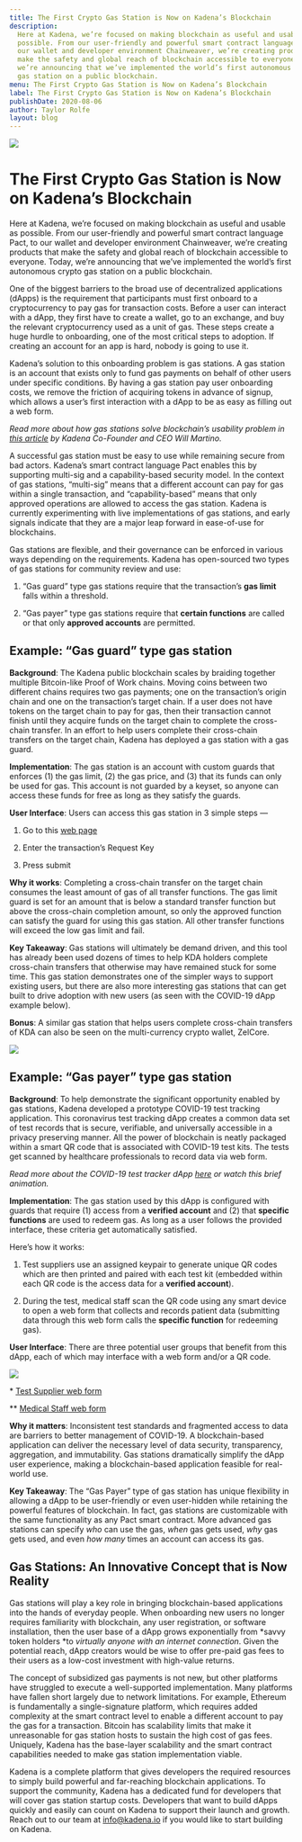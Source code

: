 ```yaml
---
title: The First Crypto Gas Station is Now on Kadena’s Blockchain
description:
  Here at Kadena, we’re focused on making blockchain as useful and usable as
  possible. From our user-friendly and powerful smart contract language Pact, to
  our wallet and developer environment Chainweaver, we’re creating products that
  make the safety and global reach of blockchain accessible to everyone. Today,
  we’re announcing that we’ve implemented the world’s first autonomous crypto
  gas station on a public blockchain.
menu: The First Crypto Gas Station is Now on Kadena’s Blockchain
label: The First Crypto Gas Station is Now on Kadena’s Blockchain
publishDate: 2020-08-06
author: Taylor Rolfe
layout: blog
---
```


![](/assets/blog/2020/1_yl4w71ccQB02X08t389QDg.webp)

# The First Crypto Gas Station is Now on Kadena’s Blockchain

Here at Kadena, we’re focused on making blockchain as useful and usable as
possible. From our user-friendly and powerful smart contract language Pact, to
our wallet and developer environment Chainweaver, we’re creating products that
make the safety and global reach of blockchain accessible to everyone. Today,
we’re announcing that we’ve implemented the world’s first autonomous crypto gas
station on a public blockchain.

One of the biggest barriers to the broad use of decentralized applications
(dApps) is the requirement that participants must first onboard to a
cryptocurrency to pay gas for transaction costs. Before a user can interact with
a dApp, they first have to create a wallet, go to an exchange, and buy the
relevant cryptocurrency used as a unit of gas. These steps create a huge hurdle
to onboarding, one of the most critical steps to adoption. If creating an
account for an app is hard, nobody is going to use it.

Kadena’s solution to this onboarding problem is gas stations. A gas station is
an account that exists only to fund gas payments on behalf of other users under
specific conditions. By having a gas station pay user onboarding costs, we
remove the friction of acquiring tokens in advance of signup, which allows a
user’s first interaction with a dApp to be as easy as filling out a web form.

_Read more about how gas stations solve blockchain’s usability problem in
[this article](https://medium.com/kadena-io/users-shouldnt-pay-for-gas-4df989ec8236)
by Kadena Co-Founder and CEO Will Martino._

A successful gas station must be easy to use while remaining secure from bad
actors. Kadena’s smart contract language Pact enables this by supporting
multi-sig and a capability-based security model. In the context of gas stations,
“multi-sig” means that a different account can pay for gas within a single
transaction, and “capability-based” means that only approved operations are
allowed to access the gas station. Kadena is currently experimenting with live
implementations of gas stations, and early signals indicate that they are a
major leap forward in ease-of-use for blockchains.

Gas stations are flexible, and their governance can be enforced in various ways
depending on the requirements. Kadena has open-sourced two types of gas stations
for community review and use:

1.  “Gas guard” type gas stations require that the transaction’s **gas limit**
    falls within a threshold.

2.  “Gas payer” type gas stations require that **certain functions** are called
    or that only **approved accounts** are permitted.

## Example: “Gas guard” type gas station

**Background**: The Kadena public blockchain scales by braiding together
multiple Bitcoin-like Proof of Work chains. Moving coins between two different
chains requires two gas payments; one on the transaction’s origin chain and one
on the transaction’s target chain. If a user does not have tokens on the target
chain to pay for gas, then their transaction cannot finish until they acquire
funds on the target chain to complete the cross-chain transfer. In an effort to
help users complete their cross-chain transfers on the target chain, Kadena has
deployed a gas station with a gas guard.

**Implementation**: The gas station is an account with custom guards that
enforces (1) the gas limit, (2) the gas price, and (3) that its funds can only
be used for gas. This account is not guarded by a keyset, so anyone can access
these funds for free as long as they satisfy the guards.

**User Interface**: Users can access this gas station in 3 simple steps —

1.  Go to this
    [web page](https://kadena-community.github.io/kadena-transfer-js/xchain.html)

2.  Enter the transaction’s Request Key

3.  Press submit

**Why it works**: Completing a cross-chain transfer on the target chain consumes
the least amount of gas of all transfer functions. The gas limit guard is set
for an amount that is below a standard transfer function but above the
cross-chain completion amount, so only the approved function can satisfy the
guard for using this gas station. All other transfer functions will exceed the
low gas limit and fail.

**Key Takeaway**: Gas stations will ultimately be demand driven, and this tool
has already been used dozens of times to help KDA holders complete cross-chain
transfers that otherwise may have remained stuck for some time. This gas station
demonstrates one of the simpler ways to support existing users, but there are
also more interesting gas stations that can get built to drive adoption with new
users (as seen with the COVID-19 dApp example below).

**Bonus**: A similar gas station that helps users complete cross-chain transfers
of KDA can also be seen on the multi-currency crypto wallet, ZelCore.

![](/assets/blog/2020/1_NfLprkEnhzsul2fPmC_SjA.webp)

## Example: “Gas payer” type gas station

**Background**: To help demonstrate the significant opportunity enabled by gas
stations, Kadena developed a prototype COVID-19 test tracking application. This
coronavirus test tracking dApp creates a common data set of test records that is
secure, verifiable, and universally accessible in a privacy preserving manner.
All the power of blockchain is neatly packaged within a smart QR code that is
associated with COVID-19 test kits. The tests get scanned by healthcare
professionals to record data via web form.

_Read more about the COVID-19 test tracker dApp
[here](https://github.com/kadena-io/covid19-platform) or watch this brief
animation._

[](https://www.youtube.com/watch?v=y7R6RbSptE0)

**Implementation**: The gas station used by this dApp is configured with guards
that require (1) access from a **verified account** and (2) that **specific
functions** are used to redeem gas. As long as a user follows the provided
interface, these criteria get automatically satisfied.

Here’s how it works:

1.  Test suppliers use an assigned keypair to generate unique QR codes which are
    then printed and paired with each test kit (embedded within each QR code is
    the access data for a **verified account**).

2.  During the test, medical staff scan the QR code using any smart device to
    open a web form that collects and records patient data (submitting data
    through this web form calls the **specific function** for redeeming gas).

**User Interface**: There are three potential user groups that benefit from this
dApp, each of which may interface with a web form and/or a QR code.

![](/assets/blog/2020/1_OQo0NHsWnN7VHBlslwthNA.webp)

\* [Test Supplier web form](https://covid19-dashboard.chainweb.com/)

\*\* [Medical Staff web form](https://covid19-test.chainweb.com/)

**Why it matters**: Inconsistent test standards and fragmented access to data
are barriers to better management of COVID-19. A blockchain-based application
can deliver the necessary level of data security, transparency, aggregation, and
immutability. Gas stations dramatically simplify the dApp user experience,
making a blockchain-based application feasible for real-world use.

**Key Takeaway**: The “Gas Payer” type of gas station has unique flexibility in
allowing a dApp to be user-friendly or even user-hidden while retaining the
powerful features of blockchain. In fact, gas stations are customizable with the
same functionality as any Pact smart contract. More advanced gas stations can
specify _who_ can use the gas, _when_ gas gets used, _why_ gas gets used, and
even _how many_ times an account can access its gas.

## Gas Stations: An Innovative Concept that is Now Reality

Gas stations will play a key role in bringing blockchain-based applications into
the hands of everyday people. When onboarding new users no longer requires
familiarity with blockchain, any user registration, or software installation,
then the user base of a dApp grows exponentially from *savvy token holders *to
_virtually anyone with an internet connection_. Given the potential reach, dApp
creators would be wise to offer pre-paid gas fees to their users as a low-cost
investment with high-value returns.

The concept of subsidized gas payments is not new, but other platforms have
struggled to execute a well-supported implementation. Many platforms have fallen
short largely due to network limitations. For example, Ethereum is fundamentally
a single-signature platform, which requires added complexity at the smart
contract level to enable a different account to pay the gas for a transaction.
Bitcoin has scalability limits that make it unreasonable for gas station hosts
to sustain the high cost of gas fees. Uniquely, Kadena has the base-layer
scalability and the smart contract capabilities needed to make gas station
implementation viable.

Kadena is a complete platform that gives developers the required resources to
simply build powerful and far-reaching blockchain applications. To support the
community, Kadena has a dedicated fund for developers that will cover gas
station startup costs. Developers that want to build dApps quickly and easily
can count on Kadena to support their launch and growth. Reach out to our team at
[info@kadena.io](mailto:info@kadena.io) if you would like to start building on
Kadena.
